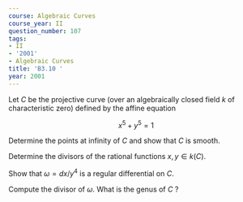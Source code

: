 ```yaml
---
course: Algebraic Curves
course_year: II
question_number: 107
tags:
- II
- '2001'
- Algebraic Curves
title: 'B3.10 '
year: 2001
---
```



Let $C$ be the projective curve (over an algebraically closed field $k$ of characteristic zero) defined by the affine equation

$$x^{5}+y^{5}=1$$

Determine the points at infinity of $C$ and show that $C$ is smooth.

Determine the divisors of the rational functions $x, y \in k(C)$.

Show that $\omega=d x / y^{4}$ is a regular differential on $C$.

Compute the divisor of $\omega$. What is the genus of $C$ ?